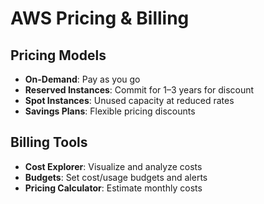 # AWS Pricing & Billing

## Pricing Models
- **On-Demand**: Pay as you go
- **Reserved Instances**: Commit for 1–3 years for discount
- **Spot Instances**: Unused capacity at reduced rates
- **Savings Plans**: Flexible pricing discounts

## Billing Tools
- **Cost Explorer**: Visualize and analyze costs
- **Budgets**: Set cost/usage budgets and alerts
- **Pricing Calculator**: Estimate monthly costs
